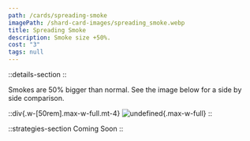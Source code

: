 ```yaml
---
path: /cards/spreading-smoke
imagePath: /shard-card-images/spreading_smoke.webp
title: Spreading Smoke
description: Smoke size +50%.
cost: "3"
tags: null
---
```


::details-section
::

Smokes are 50% bigger than normal. See the image below for a side by side comparison.

::div{.w-[50rem].max-w-full.mt-4}
![undefined](\shard-card-pages-content\spreading-smoke\comparison_image.png){.max-w-full}
::

::strategies-section
Coming Soon
::
